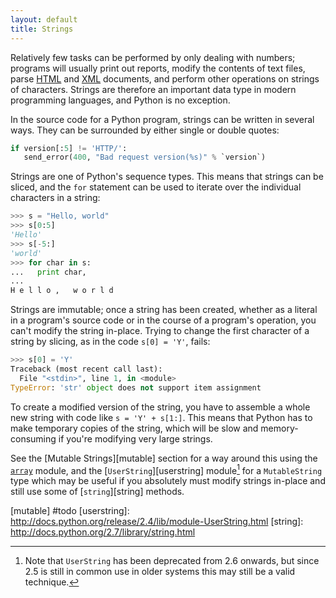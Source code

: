 ```yaml
---
layout: default
title: Strings
---
```


Relatively few tasks can be performed by only dealing with numbers; programs will usually print out reports, modify the contents of text files, parse [HTML][html] and [XML][xml] documents, and perform other operations on strings of characters. Strings are therefore an important data type in modern programming languages, and Python is no exception. 
 
In the source code for a Python program, strings can be written in several ways. They can be surrounded by either single or double quotes: 
 
```python
if version[:5] != 'HTTP/':
   send_error(400, "Bad request version(%s)" % `version`)
```
 
Strings are one of Python's sequence types. This means that strings can be sliced, and the `for` statement can be used to iterate over the individual characters in a string: 
 
```python
>>> s = "Hello, world"
>>> s[0:5]
'Hello'
>>> s[-5:]
'world'
>>> for char in s:
...   print char,
...
H e l l o ,   w o r l d
```
 
Strings are immutable; once a string has been created, whether as a literal in a program's source code or in the course of a program's operation, you can't modify the string in-place. Trying to change the first character of a string by slicing, as in the code `s[0] = 'Y'`, fails:

```python
>>> s[0] = 'Y'
Traceback (most recent call last):
  File "<stdin>", line 1, in <module>
TypeError: 'str' object does not support item assignment
```

To create a modified version of the string, you have to assemble a whole new string with code like `s = 'Y' + s[1:]`. This means that Python has to make temporary copies of the string, which will be slow and memory-consuming if you're modifying very large strings. 

See the [Mutable Strings][mutable] section for a way around this using the [`array`][array] module, and the [`UserString`][userstring] module[^1] for a `MutableString` type which may be useful if you absolutely must modify strings in-place and still use some of [`string`][string]  methods.

[^1]: Note that `UserString` has been deprecated from 2.6 onwards, but since 2.5 is still in common use in older systems this may still be a valid technique.

[html]: search#html
[xml]: search#xml
[array]: http://docs.python.org/2.7/library/array.html
[mutable] #todo
[userstring]: http://docs.python.org/release/2.4/lib/module-UserString.html
[string]: http://docs.python.org/2.7/library/string.html